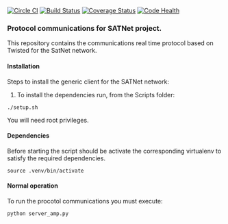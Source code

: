 [![Circle CI](https://circleci.com/gh/satnet-project/protocol.svg?style=shield)](https://circleci.com/gh/satnet-project/protocol)
[![Build Status](https://travis-ci.org/satnet-project/protocol.svg)](https://travis-ci.org/satnet-project/protocol)
[![Coverage Status](https://coveralls.io/repos/satnet-project/protocol/badge.svg?branch=jrpc_if&service=github)](https://coveralls.io/github/satnet-project/protocol?branch=jrpc_if)
[![Code Health](https://landscape.io/github/satnet-project/protocol/master/landscape.svg?style=flat)](https://landscape.io/github/satnet-project/protocol/master)

### Protocol communications for SATNet project.

This repository contains the communications real time protocol based on Twisted for the SatNet network.

#### Installation

Steps to install the generic client for the SATNet network:

1. To install the dependencies run, from the Scripts folder:

`./setup.sh`

You will need root privileges.

#### Dependencies

Before starting the script should be activate the corresponding virtualenv to satisfy the required dependencies.

```source .venv/bin/activate```

#### Normal operation

To run the procotol communications you must execute: 

```python server_amp.py```
